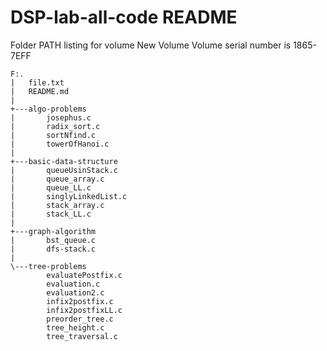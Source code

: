 # DSP-lab-all-code README
Folder PATH listing for volume New Volume
Volume serial number is 1865-7EFF
```
F:.
|   file.txt
|   README.md
|   
+---algo-problems
|       josephus.c
|       radix_sort.c
|       sortNfind.c
|       towerOfHanoi.c
|       
+---basic-data-structure
|       queueUsinStack.c
|       queue_array.c
|       queue_LL.c
|       singlyLinkedList.c
|       stack_array.c
|       stack_LL.c
|       
+---graph-algorithm
|       bst_queue.c
|       dfs-stack.c
|       
\---tree-problems
        evaluatePostfix.c
        evaluation.c
        evaluation2.c
        infix2postfix.c
        infix2postfixLL.c
        preorder_tree.c
        tree_height.c
        tree_traversal.c
        
```